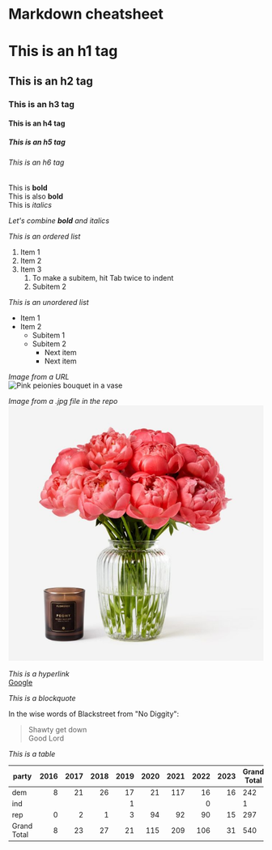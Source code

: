 # Markdown cheatsheet

# This is an h1 tag
## This is an h2 tag
### This is an h3 tag
#### This is an h4 tag
##### This is an h5 tag
###### This is an h6 tag

This is **bold** <br/>
This is also __bold__ <br/>
This is _italics_

_Let's combine **bold** and italics_

*This is an ordered list*
1.  Item 1
2.  Item 2
3.  Item 3
    1. To make a subitem, hit Tab twice to indent
    2. Subitem 2

_This is an unordered list_
*  Item 1
*  Item 2
   *  Subitem 1
   *  Subitem 2
       *  Next item
       *  Next item

*Image from a URL*<br/>
![Pink peionies bouquet in a vase](https://dy1yydbfzm05w.cloudfront.net/media/catalog/product/cache/39b52c4cabb46819553175347e38b212/f/a/famingo_peony_vase.jpg "Pink peonies")

*Image from a .jpg file in the repo*<br/>
!['Peony','Peony flower bloom'](/peony.jpg)

*This is a hyperlink*<br>
[Google](https://www.google.com/)


*This is a blockquote*

In the wise words of Blackstreet from "No Diggity":

> Shawty get down<br>
> Good Lord

*This is a table*

| party       	| 2016 	| 2017 	| 2018 	| 2019 	| 2020 	| 2021 	| 2022 	| 2023 	| Grand Total 	|
|-------------	|-----:	|-----:	|-----:	|-----:	|-----:	|-----:	|-----:	|-----:	|-------------	|
| dem         	|    8 	|   21 	|   26 	|   17 	|   21 	|  117 	|   16 	|   16 	|         242 	|
| ind         	|      	|      	|      	|    1 	|      	|      	|    0 	|      	|           1 	|
| rep         	|    0 	|    2 	|    1 	|    3 	|   94 	|   92 	|   90 	|   15 	|         297 	|
| Grand Total 	|    8 	|   23 	|   27 	|   21 	|  115 	|  209 	|  106 	|   31 	|         540 	|










